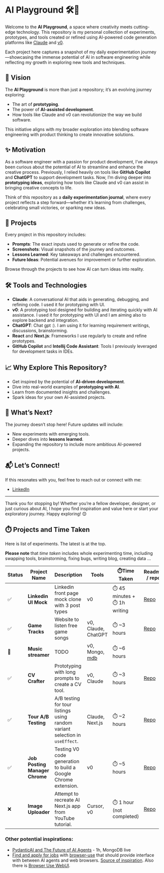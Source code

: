 # AI Playground 🛠️🤖

Welcome to the **AI Playground**, a space where creativity meets cutting-edge technology. This repository is my personal collection of experiments, prototypes, and tools created or refined using AI-powered code generation platforms like [Claude](https://www.anthropic.com/index/claude) and [v0](https://v0.dev/).

Each project here captures a snapshot of my daily experimentation journey—showcasing the immense potential of AI in software engineering while reflecting my growth in exploring new tools and techniques.

## 🌟 Vision
The **AI Playground** is more than just a repository; it’s an evolving journey exploring:
- The art of **prototyping**.
- The power of **AI-assisted development**.
- How tools like Claude and v0 can revolutionize the way we build software.

This initiative aligns with my broader exploration into blending software engineering with product thinking to create innovative solutions.

## ✨ Motivation
As a software engineer with a passion for product development, I’ve always been curious about the potential of AI to streamline and enhance the creative process. Previously, I relied heavily on tools like **GitHub Copilot** and **ChatGPT** to support development tasks. Now, I’m diving deeper into **prototyping ideas**, exploring how tools like Claude and v0 can assist in bringing creative concepts to life.

Think of this repository as a **daily experimentation journal**, where every project reflects a step forward—whether it’s learning from challenges, celebrating small victories, or sparking new ideas.

## 📂 Projects
Every project in this repository includes:
- **Prompts**: The exact inputs used to generate or refine the code.
- **Screenshots**: Visual snapshots of the journey and outcomes.
- **Lessons Learned**: Key takeaways and challenges encountered.
- **Future Ideas**: Potential avenues for improvement or further exploration.

Browse through the projects to see how AI can turn ideas into reality.

## 🛠️ Tools and Technologies
- **Claude**: A conversational AI that aids in generating, debugging, and refining code. I used it for prototyping with UI. 
- **v0**: A prototyping tool designed for building and iterating quickly with AI assistance. I used it for prototyping with UI and I am aiming also to explore backend and integration. 
- **ChatGPT**: Chat gpt :). I am using it for learning requirement writings, discussions, brainstorming.
- **React** and **Next.js**: Frameworks I use regularly to create and refine prototypes.
- **GitHub Copilot** and **Intellij Code Assistant**: Tools I previously leveraged for development tasks in IDEs.

## 📈 Why Explore This Repository?
- Get inspired by the potential of **AI-driven development**.
- Dive into real-world examples of **prototyping with AI**.
- Learn from documented insights and challenges.
- Spark ideas for your own AI-assisted projects.

## 🚀 What’s Next?
The journey doesn’t stop here! Future updates will include:
- New experiments with emerging tools.
- Deeper dives into **lessons learned**.
- Expanding the repository to include more ambitious AI-powered projects.

## 📬 Let’s Connect!
If this resonates with you, feel free to reach out or connect with me:
- [LinkedIn](https://www.linkedin.com/in/janasefcikova/)

<!-- TODO add CV, more links and X -->
---

Thank you for stopping by! Whether you’re a fellow developer, designer, or just curious about AI, I hope you find inspiration and value here or start your exploratory journey. Happy exploring! 😊


## ⏱️ Projects and Time Taken
Here is list of experiments. The latest is at the top.

**Please note** that _time taken_ includes whole experimenting time, including swapping tools, brainstorming, fixing bugs, writing blog, creating data ...


| Status | Project Name                   | Description                                                                  | Tools                                                 | ⏱️Time Taken                    | Readme / repo                                  | Source inspiration                                                 |
|--------|--------------------------------|------------------------------------------------------------------------------|-------------------------------------------------------|---------------------------------|------------------------------------------------|--------------------------------------------------------------------|
| ✅      | **Linkedin UI Mock**           | Linkedin front page mock clone with 3 post types                             | v0                                                    | ⏱️ 45 minutes   + ⏱️ 1h writing | [Repo](Linkedin-UI-mock/README.md)             |
| ✅      | **Game Tracks**                | Website to listen free game songs                                            | v0, Claude, ChatGPT                                   | ⏱️ ~3 hours                     | [Repo](./game-tracks/README.md)                |                                                                    |
| 📌     | **Music streamer**             | TODO                                                                         | v0, Mongo, [mdb](https://mdb.link/mdb-schema-builder) | ⏱️ ~6 hours                     |                                                | [live](https://www.linkedin.com/events/7284721434587766784/about/) |
| ✅      | **CV Crafter**                 | Prototyping with long prompts to create a CV tool.                           | v0, Claude                                            | ⏱️ ~3 hours                     | [Repo](./cv-crafter/README.md)                 |                                                                    |
| ✅      | **Tour A/B Testing**           | A/B testing for tour listings using random variant selection in `useEffect`. | Claude, Next.js                                       | ⏱️ ~2 hours                     | [Repo](./tour-ab-testing/README.md)            |                                                                    |
| ✅      | **Job Posting Manager Chrome** | Testing V0 code generation to build a Google Chrome extension.               | v0                                                    | ⏱️ ~5 hours                     | [Repo](./job-posting-manager-chrome/README.md) |                                                                    |
| ❌      | **Image Uploader**             | Attempt to recreate AI Next.js app from YouTube tutorial.                    | Cursor, v0                                            | ⏱️ 1 hour (not completed)       | [Repo](./image-uploader/README.md)             | [video](https://www.youtube.com/watch?v=zyqwt65NIgs)               |


### Other potential inspirations:
- [PydanticAI and The Future of AI Agents](https://www.linkedin.com/events/7282875144019070976) - 1h, MongoDB live
- [Find and apply for jobs](https://github.com/browser-use/browser-use/blob/main/examples/find_and_apply_to_jobs.py) with [browser-use](https://github.com/browser-use/browser-use) that should provide interface with between AI agents and web browsers. [Source of inspiration](https://www.linkedin.com/posts/addyosmani_softwareengineering-programming-ai-activity-7283384581691523072-YEjh?utm_source=share&utm_medium=member_desktop). Also there is [Browser Use WebUI](https://github.com/browser-use/web-ui).